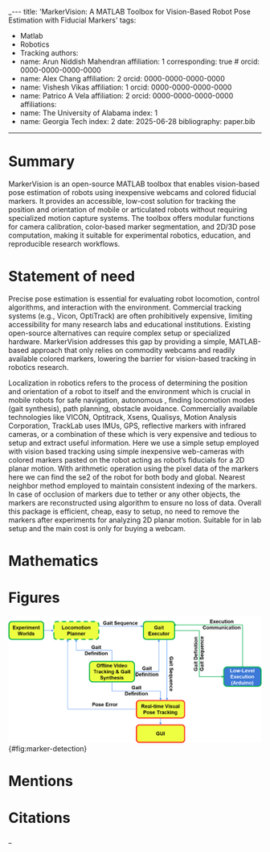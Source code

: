 _---
title: 'MarkerVision: A MATLAB Toolbox for Vision-Based Robot Pose Estimation with Fiducial Markers'
tags:
  - Matlab
  - Robotics
  - Tracking
authors:
  - name: Arun Niddish Mahendran
    affiliation: 1
    corresponding: true #
    orcid: 0000-0000-0000-0000
  - name: Alex Chang
    affiliation: 2
    orcid: 0000-0000-0000-0000
  - name: Vishesh Vikas
    affiliation: 1
    orcid: 0000-0000-0000-0000
  - name: Patrico A Vela
    affiliation: 2
    orcid: 0000-0000-0000-0000
affiliations:
 - name: The University of Alabama
   index: 1
 - name: Georgia Tech
   index: 2
date: 2025-06-28
bibliography: paper.bib
---

# Summary

MarkerVision is an open-source MATLAB toolbox that enables vision-based pose estimation of robots using inexpensive webcams and colored fiducial markers. It provides an accessible, low-cost solution for tracking the position and orientation of mobile or articulated robots without requiring specialized motion capture systems. The toolbox offers modular functions for camera calibration, color-based marker segmentation, and 2D/3D pose computation, making it suitable for experimental robotics, education, and reproducible research workflows.

# Statement of need

Precise pose estimation is essential for evaluating robot locomotion, control algorithms, and interaction with the environment. Commercial tracking systems (e.g., Vicon, OptiTrack) are often prohibitively expensive, limiting accessibility for many research labs and educational institutions. Existing open-source alternatives can require complex setup or specialized hardware. MarkerVision addresses this gap by providing a simple, MATLAB-based approach that only relies on commodity webcams and readily available colored markers, lowering the barrier for vision-based tracking in robotics research.

Localization in robotics refers to the process of determining the position and orientation of a robot to itself and the environment which is crucial in mobile robots for safe navigation, autonomous , finding locomotion modes (gait synthesis), path planning, obstacle avoidance. Commercially available technologies like VICON, Optitrack, Xsens, Qualisys, Motion Analysis Corporation, TrackLab uses IMUs, GPS, reflective markers with infrared cameras, or a combination of these which is very expensive and tedious to setup and extract useful information. Here we use a simple setup employed with vision based tracking using simple inexpensive web-cameras with colored markers pasted on the robot acting as robot’s fiducials for a 2D planar motion. With arithmetic operation using the pixel data of the markers here we can find the se2 of the robot for both body and global. Nearest neighbor method employed to maintain consistent indexing of the markers. In case of occlusion of markers due to tether or any other objects, the markers are reconstructed using algorithm to ensure no loss of data. Overall this package is efficient, cheap, easy to setup, no need to remove the markers after experiments for analyzing 2D planar motion. Suitable for in lab setup and the main cost is only for buying a webcam.

# Mathematics

# Figures

![Marker detection pipeline.](../figures/tracking_workflow.png){#fig:marker-detection}

# Mentions

# Citations
_
